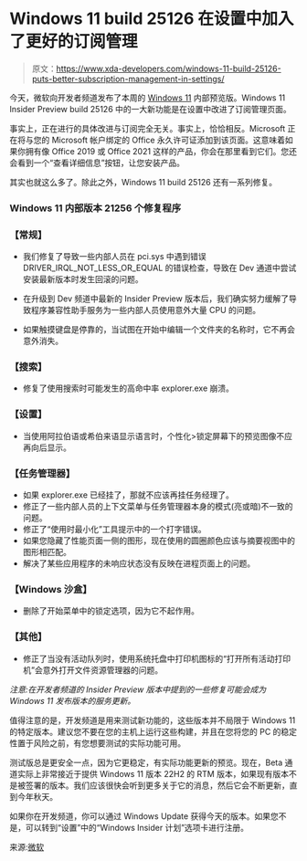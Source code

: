 # Windows 11 build 25126 在设置中加入了更好的订阅管理

> 原文：<https://www.xda-developers.com/windows-11-build-25126-puts-better-subscription-management-in-settings/>

今天，微软向开发者频道发布了本周的 [Windows 11](https://www.xda-developers.com/windows-11/) 内部预览版。Windows 11 Insider Preview build 25126 中的一大新功能是在设置中改进了订阅管理页面。

事实上，正在进行的具体改进与订阅完全无关。事实上，恰恰相反。Microsoft 正在将与您的 Microsoft 帐户绑定的 Office 永久许可证添加到该页面。这意味着如果你拥有像 Office 2019 或 Office 2021 这样的产品，你会在那里看到它们。您还会看到一个“查看详细信息”按钮，让您安装产品。

其实也就这么多了。除此之外，Windows 11 build 25126 还有一系列修复。

### Windows 11 内部版本 21256 个修复程序

### **【常规】**

*   我们修复了导致一些内部人员在 pci.sys 中遇到错误 DRIVER_IRQL_NOT_LESS_OR_EQUAL 的错误检查，导致在 Dev 通道中尝试安装最新版本时发生回滚的问题。
*   在升级到 Dev 频道中最新的 Insider Preview 版本后，我们确实努力缓解了导致程序兼容性助手服务为一些内部人员使用意外大量 CPU 的问题。

*   如果触摸键盘是停靠的，当试图在开始中编辑一个文件夹的名称时，它不再会意外消失。

### **【搜索】**

*   修复了使用搜索时可能发生的高命中率 explorer.exe 崩溃。

### **【设置】**

*   当使用阿拉伯语或希伯来语显示语言时，个性化>锁定屏幕下的预览图像不应再向后显示。

### **【任务管理器】**

*   如果 explorer.exe 已经挂了，那就不应该再挂任务经理了。
*   修正了一些内部人员的上下文菜单与任务管理器本身的模式(亮或暗)不一致的问题。
*   修正了“使用时最小化”工具提示中的一个打字错误。
*   如果您隐藏了性能页面一侧的图形，现在使用的圆圈颜色应该与摘要视图中的图形相匹配。
*   解决了某些应用程序的未响应状态没有反映在进程页面上的问题。

### **【Windows 沙盒】**

*   删除了开始菜单中的锁定选项，因为它不起作用。

### **【其他】**

*   修正了当没有活动队列时，使用系统托盘中打印机图标的“打开所有活动打印机”会意外打开文件资源管理器的问题。

*注意:在开发者频道的 Insider Preview 版本中提到的一些修复可能会成为 Windows 11 发布版本的服务更新。*

值得注意的是，开发频道是用来测试新功能的，这些版本并不局限于 Windows 11 的特定版本。建议您不要在您的主机上运行这些构建，并且在您将您的 PC 的稳定性置于风险之前，有您想要测试的实际功能可用。

测试版总是更安全一点，因为它更稳定，有实际功能更新的预览。现在，Beta 通道实际上非常接近于提供 Windows 11 版本 22H2 的 RTM 版本，如果现有版本不是被签署的版本。我们应该很快会听到更多关于它的消息，然后它会不断更新，直到今年秋天。

如果你在开发频道，你可以通过 Windows Update 获得今天的版本。如果您不是，可以转到“设置”中的“Windows Insider 计划”选项卡进行注册。

来源:[微软](https://blogs.windows.com/windows-insider/2022/05/25/announcing-windows-11-insider-preview-build-25126/)